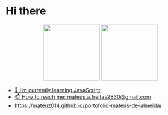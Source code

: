 <h1>Hi there</h1>

<div align="center">
  <a href="https://github.com/mateuz014">
  <img height="150em" src="https://github-readme-stats.vercel.app/api?username=mateuz014&show_icons=true&theme=dark&include_all_commits=true&count_private=true"/>
  <img height="150em" src="https://github-readme-stats.vercel.app/api/top-langs/?username=mateuz014&layout=compact&langs_count=7&theme=dark"/>
</div>  


- 🌱 I’m currently learning JavaScript
- 📫 How to reach me: mateus.a.freitas2830@gmail.com  
- https://mateuz014.github.io/portofolio-mateus-de-almeida/  


